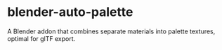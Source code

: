 # blender-auto-palette
A Blender addon that combines separate materials into palette textures, optimal for glTF export.
